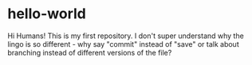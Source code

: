 # hello-world

Hi Humans!
This is my first repository. I don't super understand why the lingo is so different -
why say "commit" instead of "save" or talk about branching instead of different versions of the file?
